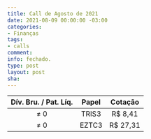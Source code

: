 ```yaml
---
title: Call de Agosto de 2021
date: 2021-08-09 00:00:00 -03:00
categories:
- Finanças
tags:
- calls
comment: 
info: fechado.
type: post
layout: post
sha: 
---
```


| **Dív. Bru. / Pat. Líq.** | **Papel** | **Cotação** |
|:-------------------------:|:---------:|:-----------:|
| ≠ 0                       | TRIS3     | R$ 8,41     |
| ≠ 0                       | EZTC3     | R$ 27,31     |
